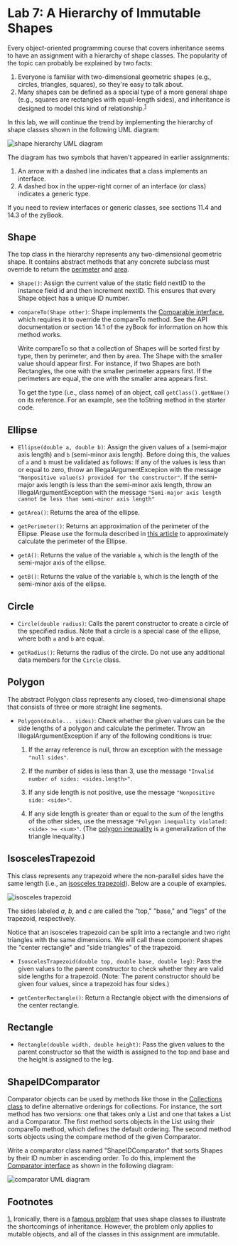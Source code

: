 # Lab 7: A Hierarchy of Immutable Shapes

Every object-oriented programming course that covers inheritance seems to have an assignment with a hierarchy of shape classes.
The popularity of the topic can probably be explained by two facts:

1. Everyone is familiar with two-dimensional geometric shapes (e.g., circles, triangles, squares), so they're easy to talk about.
2. Many shapes can be defined as a special type of a more general shape (e.g., squares are rectangles with equal-length sides), and inheritance is designed to model this kind of relationship.<sup id="a1">[1](#f1)</sup>

In this lab, we will continue the trend by implementing the hierarchy of shape classes shown in the following UML diagram:

![shape hierarchy UML diagram](./uml/hierarchy.svg)

The diagram has two symbols that haven't appeared in earlier assignments:

1. An arrow with a dashed line indicates that a class implements an interface.
2. A dashed box in the upper-right corner of an interface (or class) indicates a generic type.

If you need to review interfaces or generic classes, see sections 11.4 and 14.3 of the zyBook.

## Shape

The top class in the hierarchy represents any two-dimensional geometric shape.
It contains abstract methods that any concrete subclass must override to return the [perimeter](https://en.wikipedia.org/wiki/Perimeter) and [area](https://en.wikipedia.org/wiki/Area).

* `Shape()`: Assign the current value of the static field nextID to the instance field id and then increment nextID.
This ensures that every Shape object has a unique ID number.

* `compareTo(Shape other)`: Shape implements the [Comparable interface](https://docs.oracle.com/en/java/javase/11/docs/api/java.base/java/lang/Comparable.html), which requires it to override the compareTo method.
See the API documentation or section 14.1 of the zyBook for information on how this method works.

  Write compareTo so that a collection of Shapes will be sorted first by type, then by perimeter, and then by area.
  The Shape with the smaller value should appear first.
  For instance, if two Shapes are both Rectangles, the one with the smaller perimeter appears first.
  If the perimeters are equal, the one with the smaller area appears first.

  To get the type (i.e., class name) of an object, call `getClass().getName()` on its reference.
  For an example, see the toString method in the starter code.

## Ellipse 

* `Ellipse(double a, double b)`: Assign the given values of `a` (semi-major axis length) and `b` (semi-minor axis length). Before doing this, the values of `a` and `b` must be validated as follows: 
If any of the values is less than or equal to zero, throw an IllegalArgumentExcepion with the message `"Nonpositive value(s) provided for the constructor"`. If the semi-major axis length is less than the semi-minor axis length, throw an IllegalArgumentException with the message `"Semi-major axis length cannot be less than semi-minor axis length"`

* `getArea()`: Returns the area of the ellipse. 

* `getPerimeter()`: Returns an approximation of the perimeter of the Ellipse. Please use the formula described in [this article](https://www.mathsisfun.com/geometry/ellipse.html) to approximately calculate the perimeter of the Ellipse. 

* `getA()`: Returns the value of the variable `a`, which is the length of the semi-major axis of the ellipse.

* `getB()`: Returns the value of the variable `b`, which is the length of the semi-minor axis of the ellipse.

## Circle

* `Circle(double radius)`: Calls the parent constructor to create a circle of the specified radius. Note that a circle is a special case of the ellipse, where both `a` and `b` are equal. 

* `getRadius()`: Returns the radius of the circle.
Do not use any additional data members for the `Circle` class.

## Polygon

The abstract Polygon class represents any closed, two-dimensional shape that consists of three or more straight line segments.

* `Polygon(double... sides)`: Check whether the given values can be the side lengths of a polygon and calculate the perimeter.
Throw an IllegalArgumentException if any of the following conditions is true:

  1. If the array reference is null, throw an exception with the message `"null sides"`.

  2. If the number of sides is less than 3, use the message `"Invalid number of sides: <sides.length>"`.

  3. If any side length is not positive, use the message `"Nonpositive side: <side>"`.

  4. If any side length is greater than or equal to the sum of the lengths of the other sides, use the message `"Polygon inequality violated: <side> >= <sum>"`.
  (The [polygon inequality](https://en.wikipedia.org/wiki/Triangle_inequality#Generalization_to_any_polygon) is a generalization of the triangle inequality.)

## IsoscelesTrapezoid

This class represents any trapezoid where the non-parallel sides have the same length (i.e., an [isosceles trapezoid](https://en.wikipedia.org/wiki/Isosceles_trapezoid)).
Below are a couple of examples.

![isosceles trapezoid](https://mathworld.wolfram.com/images/eps-gif/IsoscelesTrapezoid_900.gif)

The sides labeled *a*, *b*, and *c* are called the "top," "base," and "legs" of the trapezoid, respectively.

Notice that an isosceles trapezoid can be split into a rectangle and two right triangles with the same dimensions.
We will call these component shapes the "center rectangle" and "side triangles" of the trapezoid.

* `IsoscelesTrapezoid(double top, double base, double leg)`: Pass the given values to the parent constructor to check whether they are valid side lengths for a trapezoid.
(Note: The parent constructor should be given four values, since a trapezoid has four sides.)

* `getCenterRectangle()`: Return a Rectangle object with the dimensions of the center rectangle.


## Rectangle

* `Rectangle(double width, double height)`: Pass the given values to the parent constructor so that the width is assigned to the top and base and the height is assigned to the leg.

## ShapeIDComparator

Comparator objects can be used by methods like those in the [Collections class](https://docs.oracle.com/en/java/javase/11/docs/api/java.base/java/util/Collections.html) to define alternative orderings for collections.
For instance, the sort method has two versions: one that takes only a List and one that takes a List and a Comparator.
The first method sorts objects in the List using their compareTo method, which defines the default ordering.
The second method sorts objects using the compare method of the given Comparator.

Write a comparator class named "ShapeIDComparator" that sorts Shapes by their ID number in ascending order.
To do this, implement the [Comparator interface](https://docs.oracle.com/en/java/javase/11/docs/api/java.base/java/util/Comparator.html) as shown in the following diagram:

![comparator UML diagram](./uml/comparator.svg)

## Footnotes

<a id="f1">[1.](#a1)</a> Ironically, there is a [famous problem](https://en.wikipedia.org/wiki/Circle%E2%80%93ellipse_problem) that uses shape classes to illustrate the shortcomings of inheritance.
However, the problem only applies to mutable objects, and all of the classes in this assignment are immutable.
